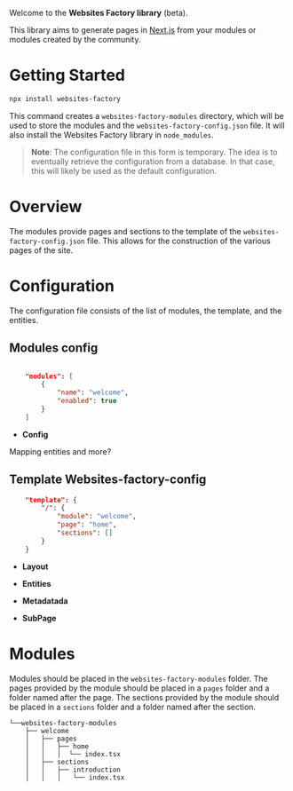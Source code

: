 
Welcome to the **Websites Factory library** (beta).

This library aims to generate pages in [Next.js](https://nextjs.org) from your modules or modules created by the community.

# Getting Started

```bash
npx install websites-factory
```

This command creates a `websites-factory-modules` directory, which will be used to store the modules and the `websites-factory-config.json` file. It will also install the Websites Factory library in `node_modules`.

> **Note**: The configuration file in this form is temporary. The idea is to eventually retrieve the configuration from a database. In that case, this will likely be used as the default configuration.

# Overview

The modules provide pages and sections to the template of the `websites-factory-config.json` file. This allows for the construction of the various pages of the site.

# Configuration

The configuration file consists of the list of modules, the template, and the entities.

## Modules config

```json

    "modules": [
        {
            "name": "welcome",
            "enabled": true
        }
    ]
```
- **Config**

Mapping entities and more?

## Template Websites-factory-config

```json
    "template": {
        "/": {
            "module": "welcome",
            "page": "home",
            "sections": []
        }
    }

```

- **Layout**

- **Entities**

- **Metadatada**

- **SubPage**

# Modules

Modules should be placed in the `websites-factory-modules` folder.
The pages provided by the module should be placed in a `pages` folder and a folder named after the page.
The sections provided by the module should be placed in a `sections` folder and a folder named after the section.

```
└──websites-factory-modules
    ├── welcome
    │   ├── pages
    │   │   ├── home  
    │   │   │  └── index.tsx  
    │   ├── sections  
    │   │   ├── introduction
    │   │   │   └── index.tsx  
```

